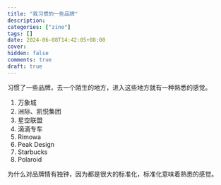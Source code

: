 ```yaml
---
title: "我习惯的一些品牌"
description:
categories: ["zine"]
tags: []
date: 2024-06-08T14:42:05+08:00
cover:
hidden: false
comments: true
draft: true
---
```


习惯了一些品牌，去一个陌生的地方，进入这些地方就有一种熟悉的感觉。

1. 万象城
2. 洲际、凯悦集团
3. 星空联盟
4. 滴滴专车
5. Rimowa
6. Peak Design
7. Starbucks
8. Polaroid

为什么对品牌情有独钟，因为都是很大的标准化，标准化意味着熟悉的感觉。
